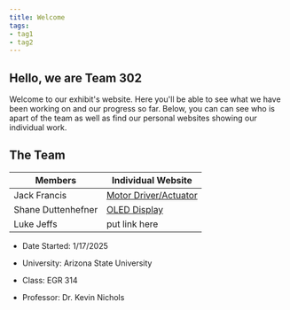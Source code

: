 ```yaml
---
title: Welcome
tags:
- tag1
- tag2
---
```


## Hello, we are Team 302
Welcome to our exhibit's website. Here you'll be able to see what we have been working on and our progress so far. Below, you can can see who is apart of the team as well as find our personal websites showing our individual work. 

## The Team
**Members** | **Individual Website**
------------|-----------------------
Jack Francis | [Motor Driver/Actuator](https://github.com/jmfran17/Jack_Datasheet.github.io)
Shane Duttenhefner | [OLED Display](https://shaneduttenhefner.github.io/)
Luke Jeffs | put link here


- Date Started: 1/17/2025

- University: Arizona State University
  
- Class: EGR 314
  
- Professor: Dr. Kevin Nichols


